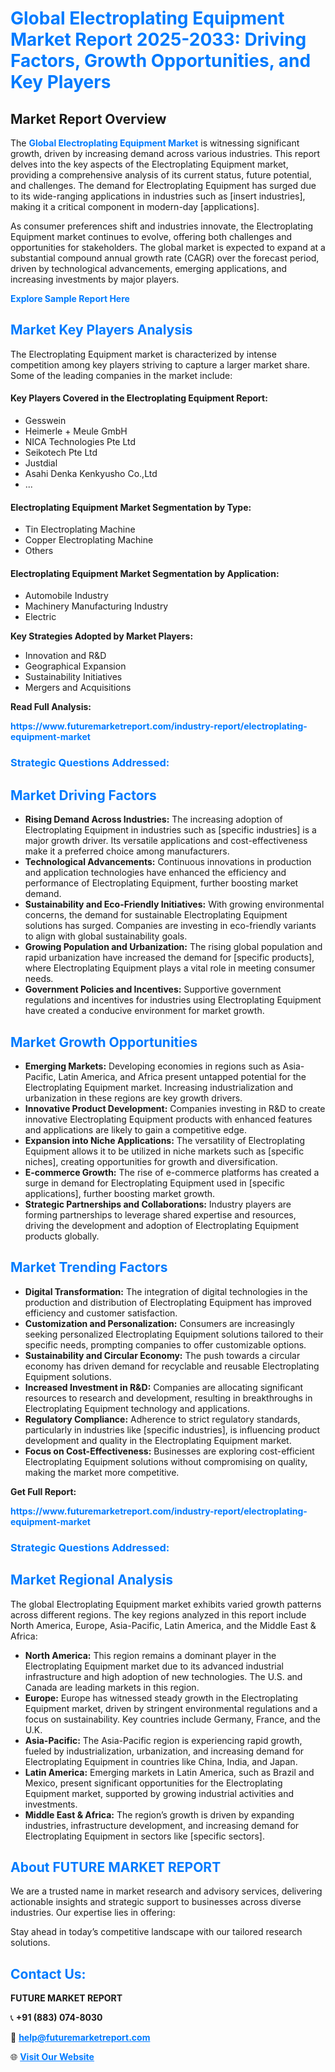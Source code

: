 <h1 style="color: #007BFF;">Global Electroplating Equipment Market Report 2025-2033: Driving Factors, Growth Opportunities, and Key Players</h1>

<section id="overview">
<h2>Market Report Overview</h2>
<p>The <a href="https://www.futuremarketreport.com/industry-report/electroplating-equipment-market" style="color: #007BFF; text-decoration: none;"><strong>Global Electroplating Equipment Market</strong></a> is witnessing significant growth, driven by increasing demand across various industries. This report delves into the key aspects of the Electroplating Equipment market, providing a comprehensive analysis of its current status, future potential, and challenges. The demand for Electroplating Equipment has surged due to its wide-ranging applications in industries such as [insert industries], making it a critical component in modern-day [applications].</p>
<p>As consumer preferences shift and industries innovate, the Electroplating Equipment market continues to evolve, offering both challenges and opportunities for stakeholders. The global market is expected to expand at a substantial compound annual growth rate (CAGR) over the forecast period, driven by technological advancements, emerging applications, and increasing investments by major players.</p>
</section>

<section id="overview">
<p><a href="https://www.futuremarketreport.com/request-sample/reportId=109008" style="color: #007BFF; text-decoration: none;"><strong>Explore Sample Report Here</strong></a></p>
</section>

<section id="key-players">
<h2 style="color: #007BFF;">Market Key Players Analysis</h2>
<p>The Electroplating Equipment market is characterized by intense competition among key players striving to capture a larger market share. Some of the leading companies in the market include:</p>
<h4>Key Players Covered in the Electroplating Equipment Report:</h4>
<ul><li>Gesswein</li><li>Heimerle + Meule GmbH</li><li>NICA Technologies Pte Ltd</li><li>Seikotech Pte Ltd</li><li>Justdial</li><li>Asahi Denka Kenkyusho Co.,Ltd</li><li>...</li></ul>
<h4>Electroplating Equipment Market Segmentation by Type:</h4>
<ul><li>Tin Electroplating Machine</li><li>Copper Electroplating Machine</li><li>Others</li></ul>

<h4>Electroplating Equipment Market Segmentation by Application:</h4>
<ul><li>Automobile Industry</li><li>Machinery Manufacturing Industry</li><li>Electric</li></ul>
<p><strong>Key Strategies Adopted by Market Players:</strong></p>
<ul>
<li>Innovation and R&D</li>
<li>Geographical Expansion</li>
<li>Sustainability Initiatives</li>
<li>Mergers and Acquisitions</li>
</ul>
</section>

<section>
<p><strong>Read Full Analysis: </strong></p><a href="https://www.futuremarketreport.com/industry-report/electroplating-equipment-market" style="color: #007BFF; text-decoration: none;"><strong>https://www.futuremarketreport.com/industry-report/electroplating-equipment-market</strong></a>
<h3 style="color: #007BFF;">Strategic Questions Addressed:</h3>
</section>

<section id="driving-factors">
<h2 style="color: #007BFF;">Market Driving Factors</h2>
<ul>
<li><strong>Rising Demand Across Industries:</strong> The increasing adoption of Electroplating Equipment in industries such as [specific industries] is a major growth driver. Its versatile applications and cost-effectiveness make it a preferred choice among manufacturers.</li>
<li><strong>Technological Advancements:</strong> Continuous innovations in production and application technologies have enhanced the efficiency and performance of Electroplating Equipment, further boosting market demand.</li>
<li><strong>Sustainability and Eco-Friendly Initiatives:</strong> With growing environmental concerns, the demand for sustainable Electroplating Equipment solutions has surged. Companies are investing in eco-friendly variants to align with global sustainability goals.</li>
<li><strong>Growing Population and Urbanization:</strong> The rising global population and rapid urbanization have increased the demand for [specific products], where Electroplating Equipment plays a vital role in meeting consumer needs.</li>
<li><strong>Government Policies and Incentives:</strong> Supportive government regulations and incentives for industries using Electroplating Equipment have created a conducive environment for market growth.</li>
</ul>
</section>

<section id="growth-opportunities">
<h2 style="color: #007BFF;">Market Growth Opportunities</h2>
<ul>
<li><strong>Emerging Markets:</strong> Developing economies in regions such as Asia-Pacific, Latin America, and Africa present untapped potential for the Electroplating Equipment market. Increasing industrialization and urbanization in these regions are key growth drivers.</li>
<li><strong>Innovative Product Development:</strong> Companies investing in R&D to create innovative Electroplating Equipment products with enhanced features and applications are likely to gain a competitive edge.</li>
<li><strong>Expansion into Niche Applications:</strong> The versatility of Electroplating Equipment allows it to be utilized in niche markets such as [specific niches], creating opportunities for growth and diversification.</li>
<li><strong>E-commerce Growth:</strong> The rise of e-commerce platforms has created a surge in demand for Electroplating Equipment used in [specific applications], further boosting market growth.</li>
<li><strong>Strategic Partnerships and Collaborations:</strong> Industry players are forming partnerships to leverage shared expertise and resources, driving the development and adoption of Electroplating Equipment products globally.</li>
</ul>
</section>

<section id="trending-factors">
<h2 style="color: #007BFF;">Market Trending Factors</h2>
<ul>
<li><strong>Digital Transformation:</strong> The integration of digital technologies in the production and distribution of Electroplating Equipment has improved efficiency and customer satisfaction.</li>
<li><strong>Customization and Personalization:</strong> Consumers are increasingly seeking personalized Electroplating Equipment solutions tailored to their specific needs, prompting companies to offer customizable options.</li>
<li><strong>Sustainability and Circular Economy:</strong> The push towards a circular economy has driven demand for recyclable and reusable Electroplating Equipment solutions.</li>
<li><strong>Increased Investment in R&D:</strong> Companies are allocating significant resources to research and development, resulting in breakthroughs in Electroplating Equipment technology and applications.</li>
<li><strong>Regulatory Compliance:</strong> Adherence to strict regulatory standards, particularly in industries like [specific industries], is influencing product development and quality in the Electroplating Equipment market.</li>
<li><strong>Focus on Cost-Effectiveness:</strong> Businesses are exploring cost-efficient Electroplating Equipment solutions without compromising on quality, making the market more competitive.</li>
</ul>
</section>

<section>
<p><strong>Get Full Report: </strong></p><a href="https://www.futuremarketreport.com/industry-report/electroplating-equipment-market" style="color: #007BFF; text-decoration: none;"><strong>https://www.futuremarketreport.com/industry-report/electroplating-equipment-market</strong></a>
<h3 style="color: #007BFF;">Strategic Questions Addressed:</h3>
</section>


<section id="regional-analysis">
<h2 style="color: #007BFF;">Market Regional Analysis</h2>
<p>The global Electroplating Equipment market exhibits varied growth patterns across different regions. The key regions analyzed in this report include North America, Europe, Asia-Pacific, Latin America, and the Middle East & Africa:</p>
<ul>
<li><strong>North America:</strong> This region remains a dominant player in the Electroplating Equipment market due to its advanced industrial infrastructure and high adoption of new technologies. The U.S. and Canada are leading markets in this region.</li>
<li><strong>Europe:</strong> Europe has witnessed steady growth in the Electroplating Equipment market, driven by stringent environmental regulations and a focus on sustainability. Key countries include Germany, France, and the U.K.</li>
<li><strong>Asia-Pacific:</strong> The Asia-Pacific region is experiencing rapid growth, fueled by industrialization, urbanization, and increasing demand for Electroplating Equipment in countries like China, India, and Japan.</li>
<li><strong>Latin America:</strong> Emerging markets in Latin America, such as Brazil and Mexico, present significant opportunities for the Electroplating Equipment market, supported by growing industrial activities and investments.</li>
<li><strong>Middle East & Africa:</strong> The region’s growth is driven by expanding industries, infrastructure development, and increasing demand for Electroplating Equipment in sectors like [specific sectors].</li>
</ul>
</section>

<footer>
<h2 style="color: #007BFF;">About FUTURE MARKET REPORT</h2>
<p>We are a trusted name in market research and advisory services, delivering actionable insights and strategic support to businesses across diverse industries. Our expertise lies in offering:</p>

<p>Stay ahead in today’s competitive landscape with our tailored research solutions.</p>

<h2 style="color: #007BFF;">Contact Us:</h2>
<p><strong>FUTURE MARKET REPORT</strong></p>
<p>📞 <strong>+91 (883) 074-8030</strong></p>
<p>📧 <strong><a href="mailto:help@futuremarketreport.com" style="color: #007BFF;">help@futuremarketreport.com</a></strong></p>
<p>🌐 <strong><a href="https://www.futuremarketreport.com/" style="color: #007BFF;">Visit Our Website</a></strong></p>
</footer>